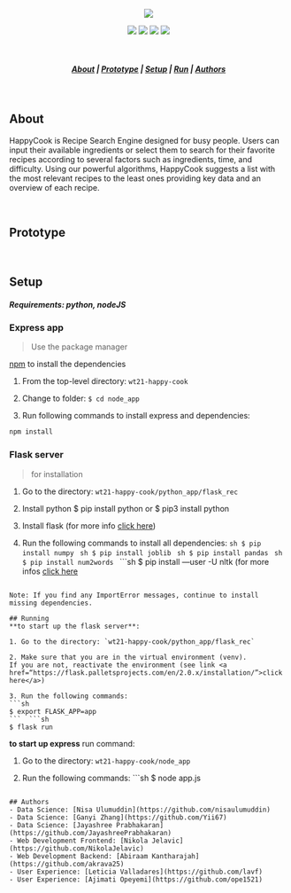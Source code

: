 <p align="center">
<img src=https://user-images.githubusercontent.com/73216174/149679461-b22ff91c-a52f-49b2-9553-f8712dcd74b0.png>
</p>

<p align="center">
<img src=https://img.shields.io/badge/NPM-%23000000.svg?style=for-the-badge&logo=npm&logoColor=white>
<img src=https://img.shields.io/badge/python-3670A0?style=for-the-badge&logo=python&logoColor=ffdd54>
<img src=https://img.shields.io/badge/flask-%23000.svg?style=for-the-badge&logo=flask&logoColor=white>
<img src=https://img.shields.io/badge/node.js-6DA55F?style=for-the-badge&logo=node.js&logoColor=white>
</p>

&nbsp;

<h5 align="center">
  <a href="#About">About</a>  |
  <a href="#Prototype">Prototype</a>  |
  <a href="#Setup">Setup</a>  |
  <a href="Running">Run</a>  |
  <a href="Authors">Authors</a>
</h5>

&nbsp;

## About

HappyCook is Recipe Search Engine designed for busy people. Users can input their available ingredients or select them to search for their favorite recipes according to several factors such as ingredients, time, and difficulty. Using our powerful algorithms, HappyCook suggests a list with the most relevant recipes to the least ones providing key data and an overview of each recipe.

&nbsp;

## Prototype

&nbsp;

## Setup
##### Requirements: python, nodeJS

### Express app
> Use the package manager

[npm](https://npmjs.com/) to install the dependencies

1. From the top-level directory:
`wt21-happy-cook`

2. Change to folder:
`$ cd node_app`

3. Run following commands to install express and dependencies:  
```sh
npm install
```
### Flask server
> for installation

1. Go to the directory:
`wt21-happy-cook/python_app/flask_rec`

2. Install python
$ pip install python  or  $ pip3 install python

3. Install flask (for more info <a href="https://flask.palletsprojects.com/en/2.0.x/installation/">click here</a>)

4. Run the following commands to install all dependencies:  ```sh
  $ pip install numpy
  ```  ```sh
  $ pip install joblib
  ```  ```sh
  $ pip install pandas
  ```  ```sh
  $ pip install num2words
  ```  ```sh
  $ pip install —user -U nltk
  (for more infos <a href=“https://www.nltk.org/install.html”>click here</a>
  ```

  Note: If you find any ImportError messages, continue to install missing dependencies.

## Running
**to start up the flask server**:

1. Go to the directory: `wt21-happy-cook/python_app/flask_rec`

2. Make sure that you are in the virtual environment (venv).
  If you are not, reactivate the environment (see link <a href=“https://flask.palletsprojects.com/en/2.0.x/installation/”>click here</a>)

3. Run the following commands:  
  ```sh
  $ export FLASK_APP=app
  ```  ```sh
  $ flask run
  ```

  **to start up express** run command:

  1. Go to the directory: `wt21-happy-cook/node_app`

  2. Run the following commands:  ```sh
  $ node app.js
  ```

## Authors
- Data Science: [Nisa Ulumuddin](https://github.com/nisaulumuddin)
- Data Science: [Ganyi Zhang](https://github.com/Yii67)
- Data Science: [Jayashree Prabhakaran](https://github.com/JayashreePrabhakaran)
- Web Development Frontend: [Nikola Jelavic](https://github.com/NikolaJelavic)
- Web Development Backend: [Abiraam Kantharajah](https://github.com/akrava25)
- User Experience: [Leticia Valladares](https://github.com/lavf)
- User Experience: [Ajimati Opeyemi](https://github.com/ope1521)
